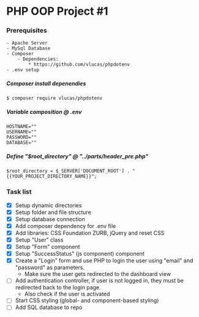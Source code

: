 # PHP OOP Project #1

### Prerequisites
    - Apache Server
    - MySql Database
    - Composer
        - Dependencies:
            * https://github.com/vlucas/phpdotenv
    - .env setup

##### Composer install depenendies
```$ composer require vlucas/phpdotenv```

##### Variable composition @ .env
```
HOSTNAME=""
USERNAME=""
PASSWORD=""
DATABASE=""
```

##### Define "$root_directory" @ "../parts/header_pre.php"
```
$root_directory = $_SERVER['DOCUMENT_ROOT'] . "{{YOUR_PROJECT_DIRECTORY_NAME}}";
```

### Task list
- [x] Setup dynamic directories
- [x] Setup folder and file structure
- [x] Setup database connection
- [x] Add composer dependency for .env file
- [x] Add libraries: CSS Foundation ZURB, jQuery and reset CSS
- [x] Setup "User" class
- [x] Setup "Form" component
- [x] Setup "SuccessStatus" (js component) component
- [x] Create a "Login" form and use PHP to login the user using "email" and "password" as parameters.
    - Make sure the user gets redirected to the dashboard view
- [ ] Add authentication controller, if user is not logged in, they must be redirected back to the login page.
    - Also check if the user is activated
- [ ] Start CSS styling (global- and component-based styling)
- [ ] Add SQL database to repo